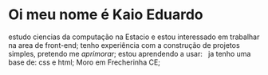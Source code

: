 <h1>Oi meu nome é Kaio Eduardo</h1>
estudo ciencias da computação na Estacio e estou interessado em trabalhar na area de front-end;
tenho experiência com a construção de projetos simples, pretendo me <i>aprimorar</i>;
estou aprendendo a usar:
<img src:https://www.google.com/url?sa=i&url=https%3A%2F%2Ficonscout.com%2Ffree-icon%2Fjavascript-23&psig=AOvVaw0qT4R4QEA2FR4dMfyx0VDg&ust=1727725801258000&source=images&cd=vfe&opi=89978449&ved=0CBQQjRxqFwoTCLj7vaf26IgDFQAAAAAdAAAAABAE >
<img src:https://www.google.com/imgres?q=git%20logo&imgurl=https%3A%2F%2Fwww.shareicon.net%2Fdata%2F256x256%2F2016%2F06%2F19%2F603706_git_512x512.png&imgrefurl=https%3A%2F%2Fwww.shareicon.net%2Fgit-603706&docid=YQUmF3UFD-c88M&tbnid=758KS6DwuBr8PM&vet=12ahUKEwjQqp_E9uiIAxXUH7kGHfX2DcMQM3oECE4QAA..i&w=256&h=256&hcb=2&ved=2ahUKEwjQqp_E9uiIAxXUH7kGHfX2DcMQM3oECE4QAA>
ja tenho uma base de: css e html;
<!-- area de rede social-->
Moro em Frecherinha CE;

<!---
Newprogram05/Newprogram05 is a ✨ special ✨ repository because its `README.md` (this file) appears on your GitHub profile.
You can click the Preview link to take a look at your changes.
--->
